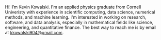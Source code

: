 Hi! I’m Kevin Kowalski.
I'm an applied physics graduate from Cornell Univeristy with experience in scientific computing, data science, numerical methods, and machine learning.
I'm interested in working on research, software, and data analysis, especially in mathematical fields like science, engineering, and quantitative finance.
The best way to reach me is by email at kkowalski904@gmail.com.
